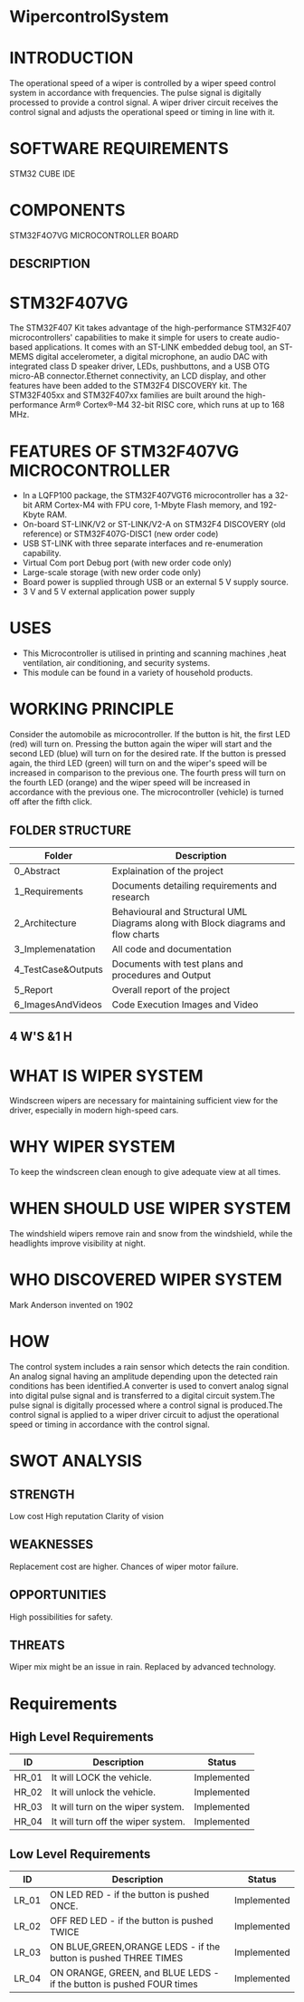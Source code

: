 # WipercontrolSystem

# INTRODUCTION
  The operational speed of a wiper is controlled by a wiper speed control system in accordance with frequencies. The pulse signal is digitally processed to provide a control signal. A wiper driver circuit receives the control signal and adjusts the operational speed or timing in line with it.
# SOFTWARE REQUIREMENTS
 STM32 CUBE IDE
# COMPONENTS
  STM32F4O7VG MICROCONTROLLER BOARD
## DESCRIPTION
# STM32F407VG
 The STM32F407  Kit takes advantage of the high-performance STM32F407 microcontrollers' capabilities to make it simple for users to create audio-based applications. It comes with an ST-LINK embedded debug tool, an ST-MEMS digital accelerometer, a digital microphone, an audio DAC with integrated class D speaker driver, LEDs, pushbuttons, and a USB OTG micro-AB connector.Ethernet connectivity, an LCD display, and other features have been added to the STM32F4 DISCOVERY kit. The STM32F405xx and STM32F407xx families are built around the high-performance Arm® Cortex®-M4 32-bit RISC core, which runs at up to 168 MHz.
 # FEATURES OF STM32F407VG MICROCONTROLLER
  * In a LQFP100 package, the STM32F407VGT6 microcontroller has a 32-bit ARM Cortex-M4 with FPU core, 1-Mbyte Flash memory, and 192-Kbyte RAM.
  * On-board ST-LINK/V2 or ST-LINK/V2-A on STM32F4 DISCOVERY (old reference) or STM32F407G-DISC1 (new order code)
  * USB ST-LINK with three separate interfaces and re-enumeration capability.
  * Virtual Com port Debug port (with new order code only)
  * Large-scale storage (with new order code only)
  * Board power is supplied through USB or an external 5 V supply source.
  * 3 V and 5 V external application power supply
 # USES
  * This Microcontroller is utilised in printing and scanning machines ,heat ventilation, air conditioning, and security systems. 
  * This module can be found in a variety of household products.
 # WORKING PRINCIPLE
  Consider the automobile as microcontroller. If the button is hit, the first LED (red) will turn on. Pressing the button again the wiper will start and the second LED (blue) will turn on for the desired rate. If the button is pressed again, the third LED (green) will turn on and the wiper's speed will be increased in comparison to the previous one. The fourth press will turn on the fourth LED (orange) and the wiper speed will be increased in accordance with the previous one. The microcontroller (vehicle) is turned off after the fifth click.
## FOLDER STRUCTURE
Folder | Description
-- | --
0_Abstract | Explaination of the project
1_Requirements | Documents detailing requirements and research
2_Architecture	| Behavioural and Structural UML Diagrams along with Block diagrams and flow charts
3_Implemenatation	 | All code and documentation
4_TestCase&Outputs 	| Documents with test plans and procedures and Output
5_Report	| Overall report of the project
6_ImagesAndVideos	| Code Execution Images and Video
 ## 4 W'S &1 H
 # WHAT IS WIPER SYSTEM
  Windscreen wipers are necessary for maintaining sufficient view for the driver, especially in modern high-speed cars.
 # WHY WIPER SYSTEM
   To keep the windscreen clean enough to give adequate view at all times.
 # WHEN SHOULD USE WIPER SYSTEM 
  The windshield wipers remove rain and snow from the windshield, while the headlights improve visibility at night.
 # WHO DISCOVERED WIPER SYSTEM
  Mark Anderson invented on 1902
 # HOW
The control system includes a rain sensor which detects the rain condition. An analog signal having an amplitude depending upon the detected rain conditions has been identified.A converter is used to convert analog signal into digital pulse signal and is transferred to a digital circuit system.The pulse signal is digitally processed where a control signal is produced.The control signal is applied to a wiper driver circuit to adjust the operational speed or timing in accordance with the control signal.
  
 # SWOT ANALYSIS
## STRENGTH
Low cost
High reputation
Clarity of vision
## WEAKNESSES
Replacement cost are higher.
Chances of wiper motor failure.
## OPPORTUNITIES
High possibilities for safety.
## THREATS
Wiper mix might be an issue in rain.
Replaced by advanced technology.
   
  # Requirements
## High Level Requirements
ID | Description | Status
-- | -- | --
HR_01 | It will LOCK the vehicle. | Implemented
HR_02 | It will unlock the vehicle. | Implemented
HR_03 | It will turn on the wiper system. | Implemented
HR_04 | It will turn off the wiper system. | Implemented
## Low Level Requirements
ID | Description | Status
-- | -- | --
LR_01 | ON LED RED - if the button is pushed ONCE. | Implemented
LR_02 | OFF RED LED - if the button is pushed TWICE | Implemented
LR_03 | ON BLUE,GREEN,ORANGE LEDS - if the button is pushed THREE TIMES | Implemented
LR_04 | ON ORANGE, GREEN, and BLUE LEDS - if the button is pushed FOUR times | Implemented
